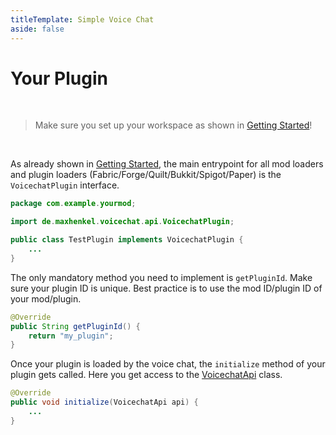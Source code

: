 ```yaml
---
titleTemplate: Simple Voice Chat
aside: false
---
```


# Your Plugin

<br/>

> Make sure you set up your workspace as shown in [Getting Started](getting_started)!

<br/>

As already shown in [Getting Started](getting_started),
the main entrypoint for all mod loaders and plugin loaders (Fabric/Forge/Quilt/Bukkit/Spigot/Paper) is the `VoicechatPlugin` interface.

```java
package com.example.yourmod;

import de.maxhenkel.voicechat.api.VoicechatPlugin;

public class TestPlugin implements VoicechatPlugin {
    ...
}
```

The only mandatory method you need to implement is `getPluginId`.
Make sure your plugin ID is unique.
Best practice is to use the mod ID/plugin ID of your mod/plugin.

```java
@Override
public String getPluginId() {
    return "my_plugin";
}
```

Once your plugin is loaded by the voice chat, the `initialize` method of your plugin gets called.
Here you get access to the [VoicechatApi](https://voicechat.modrepo.de/de/maxhenkel/voicechat/api/VoicechatApi.html) class.

```java
@Override
public void initialize(VoicechatApi api) {
    ...
}
```
